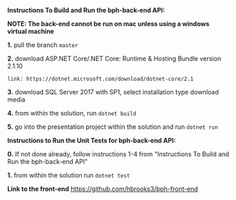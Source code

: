 **Instructions To Build and Run the bph-back-end API:** 

**NOTE: The back-end cannot be run on mac unless using a windows virtual machine**


**1.** pull the branch `master`

**2.** download ASP.NET Core/.NET Core: Runtime & Hosting Bundle version 2.1.10

    link: https://dotnet.microsoft.com/download/dotnet-core/2.1
    
**3.** download SQL Server 2017 with SP1, select installation type download media

**4.** from within the solution, run `dotnet build`

**5.** go into the presentation project within the solution and run `dotnet run`


**Instructions to Run the Unit Tests for bph-back-end API:**

**0.** If not done already, follow instructions 1-4 from "Instructions To Build and Run the bph-back-end API"

**1.** from within the solution run `dotnet test`


**Link to the front-end**
https://github.com/hbrooks3/bph-front-end
